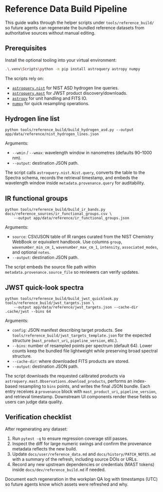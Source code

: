# Reference Data Build Pipeline

This guide walks through the helper scripts under `tools/reference_build/` so future agents can regenerate the bundled
reference datasets from authoritative sources without manual editing.

## Prerequisites

Install the optional tooling into your virtual environment:

```bash
.\.venv\Scripts\python -m pip install astroquery astropy numpy
```

The scripts rely on:

- [`astroquery.nist`](https://astroquery.readthedocs.io/en/latest/nist/nist.html) for NIST ASD hydrogen line queries.
- [`astroquery.mast`](https://astroquery.readthedocs.io/en/latest/mast/mast.html) for JWST product discovery/downloads.
- [`astropy`](https://docs.astropy.org/en/stable/) for unit handling and FITS IO.
- [`numpy`](https://numpy.org/doc/stable/) for quick resampling operations.

## Hydrogen line list

```
python tools/reference_build/build_hydrogen_asd.py --output app/data/reference/nist_hydrogen_lines.json
```

Arguments:

- `--wmin` / `--wmax`: wavelength window in nanometres (defaults 90–1000 nm).
- `--output`: destination JSON path.

The script calls `astroquery.nist.Nist.query`, converts the table to the Spectra schema, records the retrieval timestamp,
and embeds the wavelength window inside `metadata.provenance.query` for auditability.

## IR functional groups

```
python tools/reference_build/build_ir_bands.py docs/reference_sources/ir_functional_groups.csv \
    --output app/data/reference/ir_functional_groups.json
```

Arguments:

- `source`: CSV/JSON table of IR ranges curated from the NIST Chemistry WebBook or equivalent handbook. Use columns
  `group`, `wavenumber_min_cm_1`, `wavenumber_max_cm_1`, `intensity`, `associated_modes`, and optional `notes`.
- `--output`: destination JSON path.

The script embeds the source file path within `metadata.provenance.source_file` so reviewers can verify updates.

## JWST quick-look spectra

```
python tools/reference_build/build_jwst_quicklook.py tools/reference_build/jwst_targets.json \
    --output app/data/reference/jwst_targets.json --cache-dir .cache/jwst --bins 64
```

Arguments:

- `config`: JSON manifest describing target products. See `tools/reference_build/jwst_targets_template.json` for the
  expected structure (`mast_product_uri`, `pipeline_version`, etc.).
- `--bins`: number of resampled points per spectrum (default 64). Lower counts keep the bundled file lightweight while
  preserving broad spectral structure.
- `--cache-dir`: where downloaded FITS products are stored.
- `--output`: destination JSON path.

The script downloads the requested calibrated products via `astroquery.mast.Observations.download_products`, performs an
index-based resampling to `bins` points, and writes the final JSON bundle. Each entry receives a `provenance` block with
`mast_product_uri`, `pipeline_version`, and retrieval timestamp. Downstream UI components render these fields so users can
judge data quality.

## Verification checklist

After regenerating any dataset:

1. Run `pytest -q` to ensure regression coverage still passes.
2. Inspect the diff for large numeric swings and confirm the provenance metadata reflects the new build.
3. Update `docs/user/reference_data.md` and `docs/history/PATCH_NOTES.md` with a summary of the refresh, including source
   DOIs or URLs.
4. Record any new upstream dependencies or credentials (MAST tokens) inside `docs/dev/reference_build.md` if needed.

Document each regeneration in the workplan QA log with timestamps (UTC) so future agents know which assets were refreshed
and why.
